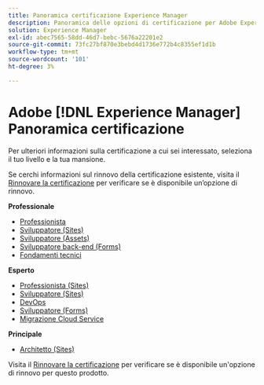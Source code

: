 ```yaml
---
title: Panoramica certificazione Experience Manager
description: Panoramica delle opzioni di certificazione per Adobe Experience Manager
solution: Experience Manager
exl-id: abec7565-58dd-46d7-bebc-5676a22201e2
source-git-commit: 73fc27bf870e3bebd4d1736e772b4c8355ef1d1b
workflow-type: tm+mt
source-wordcount: '101'
ht-degree: 3%

---
```


# Adobe [!DNL Experience Manager] Panoramica certificazione

Per ulteriori informazioni sulla certificazione a cui sei interessato, seleziona il tuo livello e la tua mansione.

Se cerchi informazioni sul rinnovo della certificazione esistente, visita il [Rinnovare la certificazione](/help/certifications/renew.md) per verificare se è disponibile un’opzione di rinnovo.

**Professionale**

* [Professionista](/help/certifications/aem/aem-p-business.md) <!--AD0-E126-->
* [Sviluppatore (Sites)](/help/certifications/aem/aem-sites-p-developer.md) <!--AD0-E123-->
* [Sviluppatore (Assets)](/help/certifications/aem/aem-assets-p-developer.md) <!--AD0-E129-->
* [Sviluppatore back-end (Forms)](/help/certifications/aem/aem-forms-p-bedeveloper.md) <!--AD0-E127-->
* [Fondamenti tecnici](/help/certifications/aem/aem-p-foundations.md) <!--AD0-E132-->

**Esperto**

* [Professionista (Sites)](/help/certifications/aem/aem-sites-e-business.md) <!--AD0-E121-->
* [Sviluppatore (Sites)](/help/certifications/aem/aem-sites-e-developer.md) <!--AD0-E134-->
* [DevOps](/help/certifications/aem/aem-devops-e-engineer.md) <!--AD0-E124-->
* [Sviluppatore (Forms)](/help/certifications/aem/aem-forms-e-developer.md) <!--AD0-E125-->
* [Migrazione Cloud Service](/help/certifications/aem/aem-cs-e-migration.md) <!--AD0-E136-->

**Principale**

* [Architetto (Sites)](/help/certifications/aem/aem-sites-m-architect.md) <!--AD0-E117-->

Visita il [Rinnovare la certificazione](/help/certifications/renew.md) per verificare se è disponibile un&#39;opzione di rinnovo per questo prodotto.